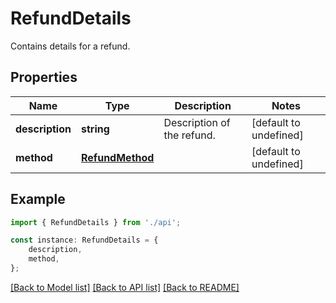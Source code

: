 # RefundDetails

Contains details for a refund.

## Properties

Name | Type | Description | Notes
------------ | ------------- | ------------- | -------------
**description** | **string** | Description of the refund. | [default to undefined]
**method** | [**RefundMethod**](RefundMethod.md) |  | [default to undefined]

## Example

```typescript
import { RefundDetails } from './api';

const instance: RefundDetails = {
    description,
    method,
};
```

[[Back to Model list]](../README.md#documentation-for-models) [[Back to API list]](../README.md#documentation-for-api-endpoints) [[Back to README]](../README.md)
